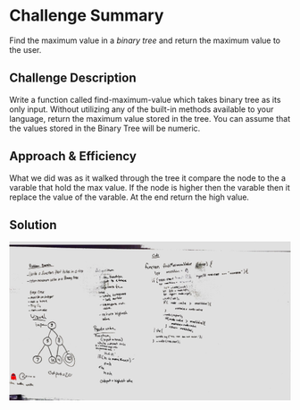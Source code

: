 # Challenge Summary
Find the maximum value in a _binary tree_ and return the maximum value to the user.

## Challenge Description
Write a function called find-maximum-value which takes binary tree as its only input. Without utilizing any of the built-in methods available to your language, return the maximum value stored in the tree. You can assume that the values stored in the Binary Tree will be numeric.

## Approach & Efficiency
What we did was as it walked through the tree it compare the node to the a varable that hold the max value. If the node is higher then the varable then it replace the value of the varable. At the end return the high value.

## Solution
![challenge-18](challenge-18-medium.jpg)